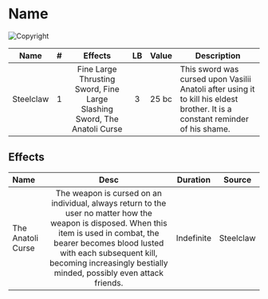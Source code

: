 # Name

![Copyright]()

|   Name   | # |                                 Effects                                 | LB | Value | Description                                                                                                                   |
| :-------: | :-: | :----------------------------------------------------------------------: | :-: | :---: | ----------------------------------------------------------------------------------------------------------------------------- |
| Steelclaw | 1 | Fine Large Thrusting Sword, Fine Large Slashing Sword, The Anatoli Curse | 3 | 25 bc | This sword was cursed upon Vasilii Anatoli after using it to kill his eldest brother. It is a constant reminder of his shame. |

## Effects

| Name              |                                                                                                                                   Desc                                                                                                                                   |  Duration  |  Source  |
| :---------------- | :-----------------------------------------------------------------------------------------------------------------------------------------------------------------------------------------------------------------------------------------------------------------------: | :--------: | :-------: |
| The Anatoli Curse | The weapon is cursed on an individual, always return to the user no matter how the weapon is disposed. When this item is used in combat, the bearer becomes blood lusted with each subsequent kill, becoming increasingly bestially minded, possibly even attack friends. | Indefinite | Steelclaw |
